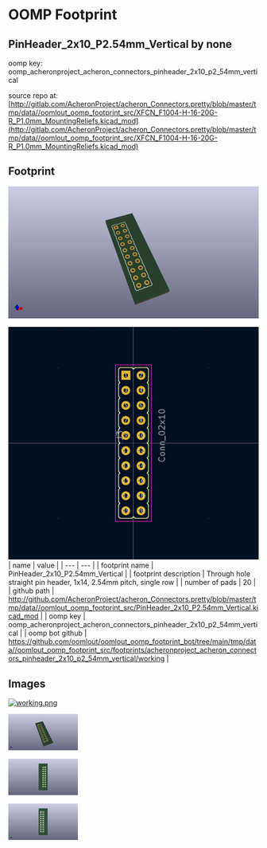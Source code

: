 # OOMP Footprint  
## PinHeader_2x10_P2.54mm_Vertical  by none  
  
oomp key: oomp_acheronproject_acheron_connectors_pinheader_2x10_p2_54mm_vertical  
  
source repo at: [http://gitlab.com/AcheronProject/acheron_Connectors.pretty/blob/master/tmp/data//oomlout_oomp_footprint_src/XFCN_F1004-H-16-20G-R_P1.0mm_MountingReliefs.kicad_mod](http://gitlab.com/AcheronProject/acheron_Connectors.pretty/blob/master/tmp/data//oomlout_oomp_footprint_src/XFCN_F1004-H-16-20G-R_P1.0mm_MountingReliefs.kicad_mod)  
## Footprint  
  
[![working_kicad_pcb_3d.png](working_kicad_pcb_3d_600.png)](working_kicad_pcb_3d.png)  
  
[![working.png](working_600.png)](working.png)  
| name | value | 
| --- | --- | 
| footprint name | PinHeader_2x10_P2.54mm_Vertical | 
| footprint description | Through hole straight pin header, 1x14, 2.54mm pitch, single row | 
| number of pads | 20 | 
| github path | http://github.com/AcheronProject/acheron_Connectors.pretty/blob/master/tmp/data//oomlout_oomp_footprint_src/PinHeader_2x10_P2.54mm_Vertical.kicad_mod | 
| oomp key | oomp_acheronproject_acheron_connectors_pinheader_2x10_p2_54mm_vertical | 
| oomp bot github | https://github.com/oomlout/oomlout_oomp_footprint_bot/tree/main/tmp/data//oomlout_oomp_footprint_src/footprints/acheronproject_acheron_connectors_pinheader_2x10_p2_54mm_vertical/working | 
## Images  
  
[![working.png](working_140.png)](working.png)  
  
[![working_kicad_pcb_3d.png](working_kicad_pcb_3d_140.png)](working_kicad_pcb_3d.png)  
  
[![working_kicad_pcb_3d_back.png](working_kicad_pcb_3d_back_140.png)](working_kicad_pcb_3d_back.png)  
  
[![working_kicad_pcb_3d_front.png](working_kicad_pcb_3d_front_140.png)](working_kicad_pcb_3d_front.png)  

